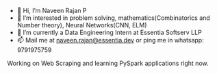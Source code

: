 - 👋 Hi, I’m Naveen Rajan P
- 👀 I’m interested in problem solving, mathematics(Combinatorics and Number theory), Neural Networks(CNN, ELM)
- 🌱 I’m currently a Data Engineering Intern at Essentia Softserv LLP
- 📫 Mail me at naveen.rajan@essentia.dev or ping me in whatsapp: 9791975759

Working on Web Scraping and learning PySpark applications right now.
